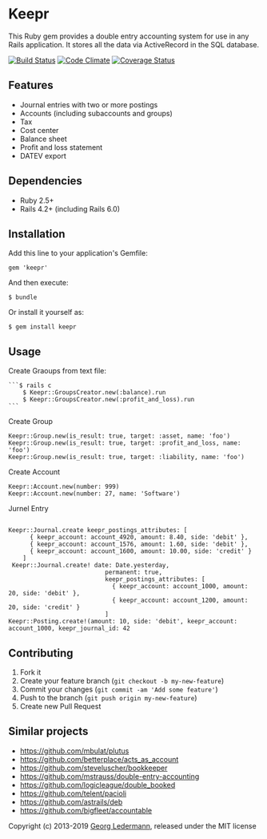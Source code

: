 # Keepr

This Ruby gem provides a double entry accounting system for use in any Rails application. It stores all the data via ActiveRecord in the SQL database.

[![Build Status](https://travis-ci.org/ledermann/keepr.svg?branch=master)](https://travis-ci.org/ledermann/keepr)
[![Code Climate](https://codeclimate.com/github/ledermann/keepr/badges/gpa.svg)](https://codeclimate.com/github/ledermann/keepr)
[![Coverage Status](https://coveralls.io/repos/ledermann/keepr/badge.svg?branch=master)](https://coveralls.io/r/ledermann/keepr?branch=master)

## Features

* Journal entries with two or more postings
* Accounts (including subaccounts and groups)
* Tax
* Cost center
* Balance sheet
* Profit and loss statement
* DATEV export


## Dependencies

* Ruby 2.5+
* Rails 4.2+ (including Rails 6.0)


## Installation

Add this line to your application's Gemfile:

    gem 'keepr'

And then execute:

    $ bundle

Or install it yourself as:

    $ gem install keepr


## Usage

Create Graoups from text file:

    ```$ rails c 
        $ Keepr::GroupsCreator.new(:balance).run 
        $ Keepr::GroupsCreator.new(:profit_and_loss).run
    ```



Create Group

```
Keepr::Group.new(is_result: true, target: :asset, name: 'foo')
Keepr::Group.new(is_result: true, target: :profit_and_loss, name: 'foo')
Keepr::Group.new(is_result: true, target: :liability, name: 'foo')
```

Create Account 
```
Keepr::Account.new(number: 999)
Keepr::Account.new(number: 27, name: 'Software')
```


Jurnel Entry 
```

Keepr::Journal.create keepr_postings_attributes: [
      { keepr_account: account_4920, amount: 8.40, side: 'debit' },
      { keepr_account: account_1576, amount: 1.60, side: 'debit' },
      { keepr_account: account_1600, amount: 10.00, side: 'credit' }
    ]
 Keepr::Journal.create! date: Date.yesterday,
                           permanent: true,
                           keepr_postings_attributes: [
                             { keepr_account: account_1000, amount: 20, side: 'debit' },
                             { keepr_account: account_1200, amount: 20, side: 'credit' }
                           ]
Keepr::Posting.create!(amount: 10, side: 'debit', keepr_account: account_1000, keepr_journal_id: 42
```



## Contributing

1. Fork it
2. Create your feature branch (`git checkout -b my-new-feature`)
3. Commit your changes (`git commit -am 'Add some feature'`)
4. Push to the branch (`git push origin my-new-feature`)
5. Create new Pull Request


## Similar projects

* https://github.com/mbulat/plutus
* https://github.com/betterplace/acts_as_account
* https://github.com/steveluscher/bookkeeper
* https://github.com/mstrauss/double-entry-accounting
* https://github.com/logicleague/double_booked
* https://github.com/telent/pacioli
* https://github.com/astrails/deb
* https://github.com/bigfleet/accountable


Copyright (c) 2013-2019 [Georg Ledermann](http://www.georg-ledermann.de), released under the MIT license
